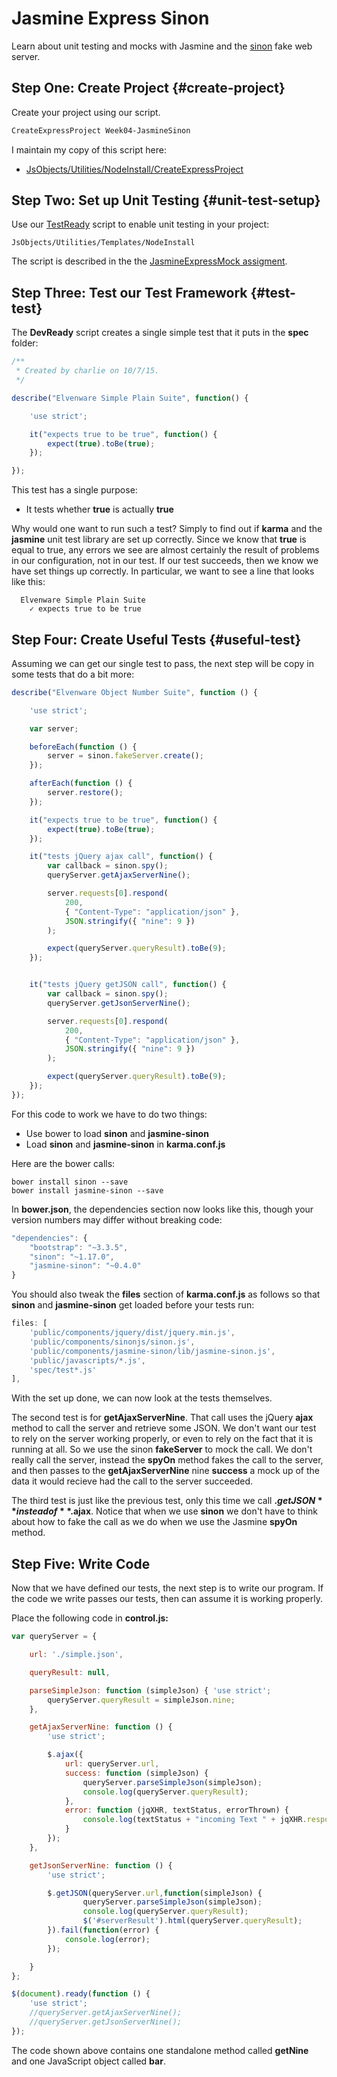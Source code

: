 # Jasmine Express Sinon

Learn about unit testing and mocks with Jasmine and the [sinon](https://github.com/sinonjs/sinon) fake web server.

## Step One: Create Project {#create-project}

Create your project using our script.

```bash
CreateExpressProject Week04-JasmineSinon
```

I maintain my copy of this script here:

* [JsObjects/Utilities/NodeInstall/CreateExpressProject][cep]

[cep]: https://github.com/charliecalvert/JsObjects/blob/master/Utilities/NodeInstall/CreateExpressProject

## Step Two: Set up Unit Testing {#unit-test-setup}

Use our [TestReady][tr] script to enable unit testing in your project:

```
JsObjects/Utilities/Templates/NodeInstall
```

The script is described in the the [JasmineExpressMock assigment][jem].

[tr]:https://github.com/charliecalvert/JsObjects/blob/master/Utilities/NodeInstall/TestReady
[jem]:http://www.ccalvert.net/books/CloudNotes/Assignments/JasmineExpressMock.htmll#unit-test-setup


## Step Three: Test our Test Framework {#test-test}

The **DevReady** script creates a single simple test that it puts in the **spec** folder:

```javascript
/**
 * Created by charlie on 10/7/15.
 */

describe("Elvenware Simple Plain Suite", function() {

    'use strict';

    it("expects true to be true", function() {
        expect(true).toBe(true);
    });

});

```

This test has a single purpose:

* It tests whether **true** is actually **true**

Why would one want to run such a test? Simply to find out if **karma** and the **jasmine** unit test library are set up correctly. Since we know that **true** is equal to true, any errors we see are almost certainly the result of problems in our configuration, not in our test. If our test succeeds, then we know we have set things up correctly. In particular, we want to see a line that looks like this:

```
  Elvenware Simple Plain Suite
    ✓ expects true to be true
```

## Step Four: Create Useful Tests {#useful-test}

Assuming we can get our single test to pass, the next step will be copy in some tests that do a bit more:

```javascript
describe("Elvenware Object Number Suite", function () {

    'use strict';

    var server;

    beforeEach(function () {
        server = sinon.fakeServer.create();
    });

    afterEach(function () {
        server.restore();
    });

    it("expects true to be true", function() {
        expect(true).toBe(true);
    });

    it("tests jQuery ajax call", function() {
        var callback = sinon.spy();
        queryServer.getAjaxServerNine();

        server.requests[0].respond(
            200,
            { "Content-Type": "application/json" },
            JSON.stringify({ "nine": 9 })
        );

        expect(queryServer.queryResult).toBe(9);
    });


    it("tests jQuery getJSON call", function() {
        var callback = sinon.spy();
        queryServer.getJsonServerNine();

        server.requests[0].respond(
            200,
            { "Content-Type": "application/json" },
            JSON.stringify({ "nine": 9 })
        );

        expect(queryServer.queryResult).toBe(9);
    });
});
```

For this code to work we have to do two things:

* Use bower to load **sinon** and **jasmine-sinon**
* Load **sinon** and **jasmine-sinon** in **karma.conf.js**

Here are the bower calls:

```
bower install sinon --save
bower install jasmine-sinon --save
```

In **bower.json**, the dependencies section now looks like this, though your version numbers may differ without breaking code:

```javascript
"dependencies": {
	"bootstrap": "~3.3.5",
	"sinon": "~1.17.0",
	"jasmine-sinon": "~0.4.0"
}
```

You should also tweak the **files** section of **karma.conf.js** as follows so that **sinon** and **jasmine-sinon** get loaded before your tests run:

```javascript
files: [
    'public/components/jquery/dist/jquery.min.js',
    'public/components/sinonjs/sinon.js',
    'public/components/jasmine-sinon/lib/jasmine-sinon.js',
    'public/javascripts/*.js',
    'spec/test*.js'
],

```

With the set up done, we can now look at the tests themselves.

The second test is for **getAjaxServerNine**. That call uses the jQuery **ajax** method to call the server and retrieve some JSON. We don't want our test to rely on the server working properly, or even to rely on the fact that it is running at all. So we use the sinon **fakeServer** to mock the call. We don't really call the server, instead the **spyOn** method fakes the call to the server, and then passes to the **getAjaxServerNine** nine **success** a mock up of the data it would recieve had the call to the server succeeded.

The third test is just like the previous test, only this time we call **$.getJSON** instead of **$.ajax**. Notice that when we use **sinon** we don't have to think about how to fake the call as we do when we use the Jasmine **spyOn** method.

## Step Five: Write Code

Now that we have defined our tests, the next step is to write our program. If the code we write passes our tests, then can assume it is working properly.

Place the following code in **control.js:**


```javascript
var queryServer = {

    url: './simple.json',

    queryResult: null,

    parseSimpleJson: function (simpleJson) { 'use strict';
        queryServer.queryResult = simpleJson.nine;
    },

    getAjaxServerNine: function () {
        'use strict';

        $.ajax({
            url: queryServer.url,
            success: function (simpleJson) {
                queryServer.parseSimpleJson(simpleJson);
                console.log(queryServer.queryResult);
            },
            error: function (jqXHR, textStatus, errorThrown) {
                console.log(textStatus + "incoming Text " + jqXHR.responseText);
            }
        });
    },

    getJsonServerNine: function () {
        'use strict';

        $.getJSON(queryServer.url,function(simpleJson) {
                queryServer.parseSimpleJson(simpleJson);
                console.log(queryServer.queryResult);
                $('#serverResult').html(queryServer.queryResult);
        }).fail(function(error) {
            console.log(error);
        });

    }
};

$(document).ready(function () {
    'use strict';
    //queryServer.getAjaxServerNine();
    //queryServer.getJsonServerNine();
});
```

The code shown above contains one standalone method called **getNine** and one JavaScript object called **bar**.

